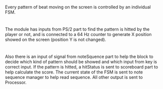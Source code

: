 Every pattern of beat moving on the screen is controlled by an individual FSM. 
# 
The module has inputs from PS/2 part to find the pattern is hitted by the player or not, and is connected to a 64 Hz counter to generate X position showed on the screen (position Y is not changed). 
# 
Also there is an input of signal from noteSquence part to help the block to decide which kind of pattern should be showed and which input from key is correct input. If the pattern is hitted, a hitStatus is sent to scoreboard part to help calculate the score. The current state of the FSM is sent to note sequence manager to help read sequence. All other output is sent to Processor.
